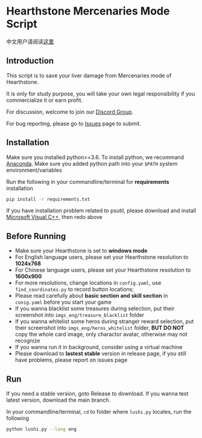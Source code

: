 # Hearthstone Mercenaries Mode Script

中文用户请阅读[这里](https://github.com/zhoubin-me/lushi_script/blob/main/README_CN.md)

## Introduction
This script is to save your liver damage from Mercenaries mode of Hearthstone. 

It is only for study purpose, you will take your own legal responsibility if you commercialize it or earn profit.

For discussion, welcome to join our [Discord Group](https://discord.gg/g8gxdwJ4).

For bug reporting, please go to [Issues](https://github.com/zhoubin-me/lushi_script/issues) page to submit.

## Installation

Make sure you installed python>=3.6.
To install python, we recommand [Anaconda](https://www.anaconda.com/products/individual#windows).
Make sure you added python path into your ```$PATH``` system environment/variables

Run the following in your commandline/terminal for **requirements** installation

```bash
pip install -r requirements.txt
```
If you have installation problem related to psutil, please download and install [Microsoft Visual C++](https://aka.ms/vs/16/release/vc_redist.x64.exe), then redo above

[comment]: <> (For Mac OS users:)

[comment]: <> (```bash)

[comment]: <> (pip install opencv-python numpy pyautogui pillow pyyaml psutil PyCocoa)

[comment]: <> (```)


## Before Running

- Make sure your Hearthstone is set to **windows mode**
- For English language users, please set your Hearthstone resolution to **1024x768**
- For Chinese language users, please set your Hearthstone resolution to **1600x900**
- For more resolutions, change locations in ```config.yaml```, use ```find_coordinates.py``` to record button locations;
- Please read carefully about **basic section and skill section** in  ```conig.yaml``` before you start your game
- If you wanna blacklist some treasures during selection, put their screenshot into ```imgs_eng/treasure_blacklist``` folder
- If you wanna whitelist some heros during stranger reward selection, put their screenshot into ```imgs_eng/heros_whitelist``` folder, **BUT DO NOT** copy the whole card image, only charactor avatar, otherwise may not recognize
- If you wanna run it in background, consider using a virtual machine
- Please download to **lastest stable** version in release page, if you still have problems, please report on issues page


## Run
If you need a stable version, goto Release to download.
If you wanna test latest version, download the main branch.

In your commandline/terminal, ```cd``` to folder where ```lushi.py``` locates,  run the following
```bash
python lushi.py --lang eng
```

